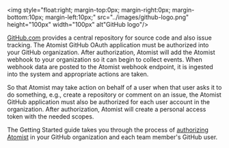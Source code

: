 <img style="float:right; margin-top:0px; margin-right:0px; margin-bottom:10px; margin-left:10px;" src="../images/github-logo.png" height="100px" width="100px" alt"GitHub logo"/>

[GitHub.com][github] provides a central repository for source code and
also issue tracking.  The Atomist GitHub OAuth application must be
authorized into your GitHub organization.  After authorization,
Atomist will add the Atomist webhook to your organization so it can
begin to collect events.  When webhook data are posted to the Atomist
webhook endpoint, it is ingested into the system and appropriate
actions are taken.

So that Atomist may take action on behalf of a user when that user
asks it to do something, e.g., create a repository or comment on an
issue, the Atomist GitHub application must also be authorized for each
user account in the organization.  After authorization, Atomist will
create a personal access token with the needed scopes.

The Getting Started guide takes you through the process
of [authorizing Atomist][auth] in your GitHub organization and each
team member's GitHub user.

[github]: https://github.com/ (GitHub)
[auth]: /getting-started/github.md (Atomist and GitHub.com)
